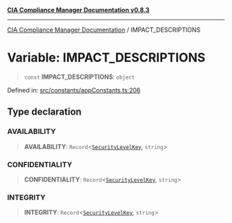 [**CIA Compliance Manager Documentation v0.8.3**](../README.md)

***

[CIA Compliance Manager Documentation](../globals.md) / IMPACT\_DESCRIPTIONS

# Variable: IMPACT\_DESCRIPTIONS

> `const` **IMPACT\_DESCRIPTIONS**: `object`

Defined in: [src/constants/appConstants.ts:206](https://github.com/Hack23/cia-compliance-manager/blob/368d5a1330a94df78d48c65d28962bd0f7cab363/src/constants/appConstants.ts#L206)

## Type declaration

### AVAILABILITY

> **AVAILABILITY**: `Record`\<[`SecurityLevelKey`](../type-aliases/SecurityLevelKey.md), `string`\>

### CONFIDENTIALITY

> **CONFIDENTIALITY**: `Record`\<[`SecurityLevelKey`](../type-aliases/SecurityLevelKey.md), `string`\>

### INTEGRITY

> **INTEGRITY**: `Record`\<[`SecurityLevelKey`](../type-aliases/SecurityLevelKey.md), `string`\>
